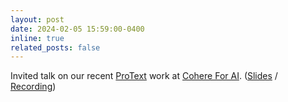 ```yaml
---
layout: post
date: 2024-02-05 15:59:00-0400
inline: true
related_posts: false
---
```


Invited talk on our recent [ProText](https://muzairkhattak.github.io/ProText/) work at [Cohere For AI](https://cohere.com/events/c4ai-Muhammad-Uzair-Khattak-2024). ([Slides]( https://drive.google.com/file/d/1H7u4QJwLYijbLAL0eAVJco64f59OokQQ/view ) / [Recording](https://youtu.be/kFRQmdiU_Tw?si=GnJeMZ3BKdHOjEer))